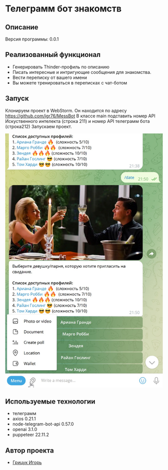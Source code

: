 <h1> Телеграмм бот знакомств</h1>

## Описание
Версия программы: 0.0.1




## Реализованный функционал

- Генерировать Thinder-профиль по описанию
- Писать интересные и интригующие сообщения для знакомства.
- Вести переписку от вашего имени
- Вы можете тренироваться в переписках с чат-ботом

## Запуск


Клонируем проект в WebStorm.
Он находится по адресу https://github.com/igr76/MessBot
В классе main  подставить номер API Искуственного интелекта (строка 211) и номер API телеграмм бота (строка212)
Запускаем проект.

![1.jpg](1.jpg)
## Используемые технологии

- телеграмм
- axios 0.21.1
- node-telegram-bot-api 0.57.0
- openai  3.1.0
- puppeteer  22.11.2

## Автор проекта

- <a  href="https://github.com/igr76">Грицук Игорь</a>


